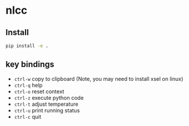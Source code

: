 # nlcc

## Install

```sh
pip install -e .
```

## key bindings

* `ctrl-w` copy to clipboard (Note, you may need to install xsel on linux)
* `ctrl-q` help
* `ctrl-o` reset context
* `ctrl-z` execute python code
* `ctrl-t` adjust temperature
* `ctrl-u` print running status
* `ctrl-c` quit